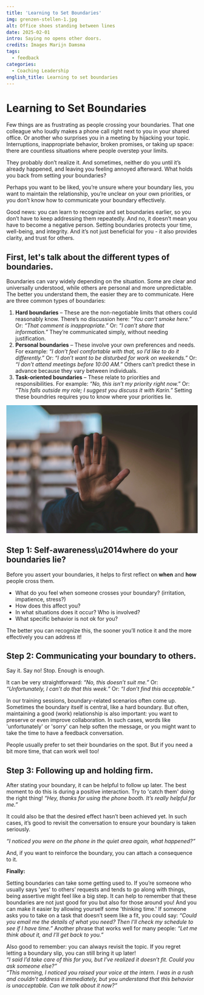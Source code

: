 ```yaml
---
title: 'Learning to Set Boundaries'
img: grenzen-stellen-1.jpg
alt: Office shoes standing between lines
date: 2025-02-01
intro: Saying no opens other doors.
credits: Images Marijn Damsma
tags:
  - feedback
categories:
  - Coaching Leadership
english_title: Learning to set boundaries
---
```


# Learning to Set Boundaries

Few things are as frustrating as people crossing your boundaries. That one colleague who loudly makes a phone call right next to you in your shared office. Or another who surprises you in a meeting by hijacking your topic. Interruptions, inappropriate behavior, broken promises, or taking up space: there are countless situations where people overstep your limits.  

They probably don’t realize it. And sometimes, neither do you until it’s already happened, and leaving you feeling annoyed afterward. What holds you back from setting your boundaries?  

Perhaps you want to be liked, you’re unsure where your boundary lies, you want to maintain the relationship, you’re unclear on your own priorities, or you don’t know how to communicate your boundary effectively.

Good news: you can learn to recognize and set boundaries earlier, so you don’t have to keep addressing them repeatedly. And no, it doesn’t mean you have to become a 
negative person. Setting boundaries protects your time, well-being, and integrity. And it’s not just beneficial for you - it also provides clarity, and trust for others.

## First, let's talk about the different types of boundaries.

Boundaries can vary widely depending on the situation. Some are clear and universally understood, while others are personal and more unpredictable. The better you understand them, the easier they are to communicate. Here are three common types of boundaries:

1. **Hard boundaries** – These are the non-negotiable limits that others could reasonably know. There’s no discussion here: _“You can’t smoke here.”_ Or: _“That comment is inappropriate.”_ Or: _“I can’t share that information.”_ They’re communicated simply, without needing justification.
2. **Personal boundaries** – These involve your own preferences and needs. For example: _“I don’t feel comfortable with that, so I’d like to do it differently.”_ Or: _“I don’t want to be disturbed for work on weekends.”_ Or: _“I don’t attend meetings before 10:00 AM.”_ Others can’t predict these in advance because they vary between individuals.
3. **Task-oriented boundaries** – These relate to priorities and responsibilities. For example: _“No, this isn’t my priority right now.”_ Or: _“This falls outside my role; I suggest you discuss it with Karin.”_ Setting these boundries requires you to know where your priorities lie.

![A person gesturing to stop](./grenzen-stellen-2.jpg)

## Step 1: Self-awareness\u2014where do your boundaries lie?

Before you assert your boundaries, it helps to first reflect on **when** and **how** people cross them.

* What do you feel when someone crosses your boundary? (irritation, impatience, stress?)  
* How does this affect you?  
* In what situations does it occur? Who is involved?  
* What specific behavior is not ok for you?  

The better you can recognize this, the sooner you’ll notice it and the more effectively you can address it!

## Step 2: Communicating your boundary to others.

Say it. Say no! Stop. Enough is enough.

It can be very straightforward: _“No, this doesn’t suit me.”_ Or: _“Unfortunately, I can’t do that this week.”_ Or: _“I don’t find this acceptable.”_  

In our training sessions, boundary-related scenarios often come up. Sometimes the boundary itself is central, like a hard boundary. But often, maintaining a good (work) relationship is also important: you want to preserve or even improve collaboration. In such cases, words like 'unfortunately' or 'sorry' can help soften the message, or you might want to take the time to have a feedback conversation.

People usually prefer to set their boundaries on the spot. But if you need a bit more time, that can work well too!

<!--To provide you with more examples and practical guidance on different ways to set boundaries, I've created a separate blog: Up to Here and No Further: 4 Ways to Set Boundaries.-->

## Step 3: Following up and holding firm.

After stating your boundary, it can be helpful to follow up later. The best moment to do this is during a positive interaction. Try to 'catch them' doing the right thing! _“Hey, thanks for using the phone booth. It’s really helpful for me.”_  

It could also be that the desired effect hasn’t been achieved yet. In such cases, it’s good to revisit the conversation to ensure your boundary is taken seriously.

_“I noticed you were on the phone in the quiet area again, what happened?”_

And, if you want to reinforce the boundary, you can attach a consequence to it.

**Finally:**

Setting boundaries can take some getting used to. If you’re someone who usually says 'yes' to others’ requests and tends to go along with things, being assertive might feel like a big step. It can help to remember that these boundaries are not just good for you but also for those around you! And you can make it easier by allowing yourself some 'thinking time.' If someone asks you to take on a task that doesn’t seem like a fit, you could say: _“Could you email me the details of what you need? Then I’ll check my schedule to see if I have time.”_ Another phrase that works well for many people: _“Let me think about it, and I’ll get back to you.”_

Also good to remember: you can always revisit the topic. If you regret letting a boundary slip, you can still bring it up later!  
_“I said I’d take care of this for you, but I’ve realized it doesn’t fit. Could you ask someone else?”_  
_“This morning, I noticed you raised your voice at the intern. I was in a rush and couldn’t address it immediately, but you understand that this behavior is unacceptable. Can we talk about it now?”_

